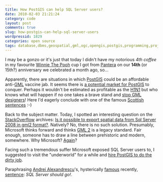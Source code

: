 ```yaml
---
title: How PostGIS can help SQL Server users?
date: 2010-02-03 21:21:24
category: code
layout: post
comments: true
slug: how-postgis-can-help-sql-server-users
wordpressid: 1829
categories: open source
tags: database,dbms,geospatial,gml,ogc,opengis,postgis,programming,project,rdbms,spatial,sptial,sql,sql server,stackoverflow
---
```


I may be a gonzo or it's just that today I didn't have my notorious _4th coffee_ in my favourite [Winnie The Pooh](http://www.whittard.co.uk/store/catalogue/China-P7000/Mugs-SC7002/Winnie-The-Pooh-Mug-208959.raa) cup I got from [Pantera](http://www.flickr.com/photos/mloskot/tags/pantera) on our **14th** (or 15th?) anniversary we celebrated a month ago, so...


Apparently, there are situations in which [PostGIS](http://www.postgis.org) could be an affordable anti-[GML](http://en.wikipedia.org/wiki/Geography_Markup_Language) vaccine jab. It seems there is [a potential market for PostGIS](http://blog.cleverelephant.ca/2008/10/sponsor-geos-make-postgis-faster.html) to conquer. Perhaps it wouldn't be estimated as profitable as the [H1N1](http://marketsandmarkets.wordpress.com/2009/10/23/h1n1-swine-flu-influenza-vaccine-market-worth-us-7028-million-by-2011/) but who knows what will happen if no one takes a brave stand and [stop GML designers](http://www.geoplace.com/me2/dirmod.asp?sid=119CFE3ACE2A48319AA7DE6A39B80D66&nm=News&type=Publishing&mod=Publications%3A%3AArticle&mid=8F3A7027421841978F18BE895F87F791&tier=4&id=A6331F2C001C4DBA81A350F0BA07980E)! Here I'd eagerly conclude with one of the famous [Scottish](http://en.wikipedia.org/wiki/A_History_of_Scotland_%28TV_series%29) [sentences](http://www.firstfoot.com/dictionary/full.html) :-)


Back to the subject matter. Today, I spotted an interesting question on the [StackOverflow](http://stackoverflow.com/) archives: [Is it possible to export spatial data from Sql Server 2008 in gml2 format?](http://stackoverflow.com/questions/352814/is-it-possible-to-export-spatial-data-from-sql-server-2008-in-gml2-format/). Natively? No, there is no such solution. Presumably, Microsoft thinks forward and thinks [GML 2](http://www.opengeospatial.org/standards/gml) is a legacy standard. Fair enough, someone has to draw a line between prehistoric and modern, somewhere. Why Microsoft? [Again](http://www.microsoft.com/visualstudio/en-us/products/2010/default.mspx)?


Facing such a tremendous suffer Microsoft exposed SQL Server users to, I suggested to visit the "underworld" for a while and [hire PostGIS to do the dirty job](http://stackoverflow.com/questions/352814/is-it-possible-to-export-spatial-data-from-sql-server-2008-in-gml2-format/2194841#2194841).


Paraphrasing [Andrei Alexan­dres­cu](http://en.wikipedia.org/wiki/Andrei_Alexandrescu)'s, hysterically [famous](http://www.reddit.com/r/programming/comments/8isiw/author_of_modern_c_design_stl_iterators_must_die/) recently, [sentence](http://lambda-the-ultimate.org/node/3520): _SQL Server should go!_.
